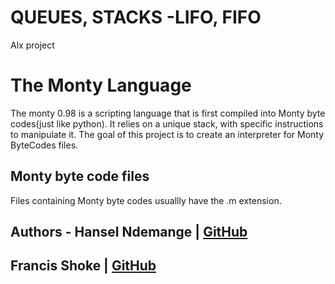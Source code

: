 # QUEUES,  STACKS -LIFO, FIFO
Alx project
# The Monty Language
The monty 0.98 is a scripting language that is first compiled into Monty byte codes(just like python).
It relies on a unique stack, with specific instructions to manipulate it. The goal of this project is
to create an interpreter for Monty ByteCodes files.
## Monty byte code files
Files containing Monty byte codes usuallly have the .m extension.

## Authors - Hansel Ndemange |  [GitHub](https://github.com/hans254)
##           Francis Shoke |  [GitHub](https://github.com/Hyake)
